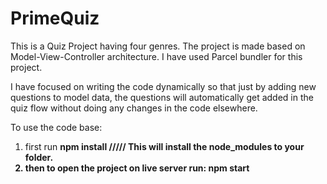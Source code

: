 # PrimeQuiz

This is a Quiz Project having four genres. The project is made based on Model-View-Controller architecture.
I have used Parcel bundler for this project.

I have focused on writing the code dynamically so that just by adding new questions to model data, the questions will automatically get added in the quiz flow without doing any changes in the code elsewhere.

To use the code base: 
1. first run <b>npm install<b/> ///// This will install the node_modules to your folder.
2. then to open the project on live server run: <b>npm start<b/>
